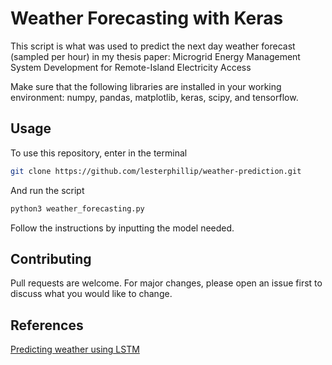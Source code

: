 # Weather Forecasting with Keras

This script is what was used to predict the next day weather forecast (sampled per hour) in my thesis paper: Microgrid Energy Management System Development for Remote-Island Electricity Access

Make sure that the following libraries are installed in your working environment: numpy, pandas, matplotlib, keras, scipy, and tensorflow.

## Usage

To use this repository, enter in the terminal

```bash
git clone https://github.com/lesterphillip/weather-prediction.git
```
And run the script

```bash
python3 weather_forecasting.py
```

Follow the instructions by inputting the model needed.

## Contributing
Pull requests are welcome. For major changes, please open an issue first to discuss what you would like to change.

## References
[Predicting weather using LSTM](https://www.rs-online.com/designspark/predicting-weather-using-lstm)